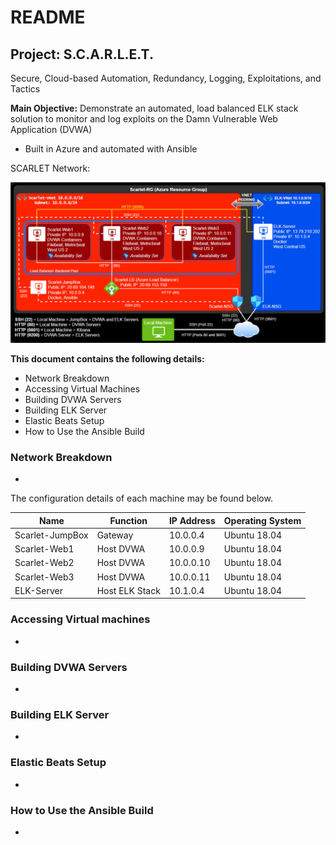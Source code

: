 # README
## **Project:** S.C.A.R.L.E.T.
Secure, Cloud-based Automation, Redundancy, Logging, Exploitations, and Tactics 

 **Main Objective:** Demonstrate an automated, load balanced ELK stack solution to monitor and log exploits on the Damn Vulnerable Web Application (DVWA)
   - Built in Azure and automated with Ansible

SCARLET Network:

![Link an image](https://raw.githubusercontent.com/DigitalHammer/Scarlet/main/network-diagram.png "Scarlet Network Diagram")

**This document contains the following details:**
- Network Breakdown
- Accessing Virtual Machines
- Building DVWA Servers
- Building ELK Server
- Elastic Beats Setup
- How to Use the Ansible Build

### Network Breakdown
- 

The configuration details of each machine may be found below.

| Name     | Function | IP Address | Operating System |
|----------|----------|------------|------------------|
| Scarlet-JumpBox | Gateway  | 10.0.0.4   | Ubuntu 18.04 |
| Scarlet-Web1    | Host DVWA | 10.0.0.9  | Ubuntu 18.04 |
| Scarlet-Web2    | Host DVWA | 10.0.0.10 | Ubuntu 18.04 |
| Scarlet-Web3    | Host DVWA | 10.0.0.11 | Ubuntu 18.04 |
| ELK-Server     | Host ELK Stack | 10.1.0.4 | Ubuntu 18.04 |

### Accessing Virtual machines
- 

### Building DVWA Servers
- 

### Building ELK Server
-

### Elastic Beats Setup
- 

### How to Use the Ansible Build
- 
  



